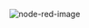 ![node-red-image](https://www.google.com/url?sa=i&url=https%3A%2F%2Fen.wikipedia.org%2Fwiki%2FNode-RED&psig=AOvVaw3Yq1N24xSKsaukHjjUszOk&ust=1666355745607000&source=images&cd=vfe&ved=0CA0QjRxqFwoTCOj1kJvp7voCFQAAAAAdAAAAABAD)
